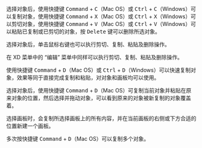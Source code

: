 选择对象后，使用快捷键 <kbd>Command</kbd> + <kbd>C</kbd>（Mac OS）或 <kbd>Ctrl</kbd> + <kbd>C</kbd>（Windows）可以复制对象，使用快捷键 <kbd>Command</kbd> + <kbd>X</kbd>（Mac OS）或 <kbd>Ctrl</kbd> + <kbd>X</kbd>（Windows）可以剪切对象，使用快捷键 <kbd>Command</kbd> + <kbd>V</kbd>（Mac OS）或 <kbd>Ctrl</kbd> + <kbd>V</kbd>（Windows）可以粘贴已复制或已剪切的对象，按 <kbd>Delete</kbd> 键可以删除所选对象。

选择对象后，单击鼠标右键也可以执行剪切、复制、粘贴及删除操作。

在 XD 菜单中的 “编辑” 菜单中同样可以执行剪切、复制、粘贴及删除操作。

使用快捷键 <kbd>Command</kbd> + <kbd>D</kbd>（Mac OS）或 <kbd>Ctrl</kbd> + <kbd>D</kbd>（Windows）可以快速复制对象，效果等同于直接完成复制和粘贴，对对象和画板均可以使用。

选择对象后，使用快捷键 <kbd>Command</kbd> + <kbd>D</kbd>（Mac OS）可复制当前对象并粘贴在原来对象的位置，然后选择并拖动对象，可以看到原来的对象被新复制的对象覆盖着。

选择画板时，会复制所选择画板上的所有内容，并在当前画板的右侧或下方合适的位置新建一个画板。

多次按快捷键 <kbd>Command</kbd> + <kbd>D</kbd>（Mac OS）可以复制多个对象。
